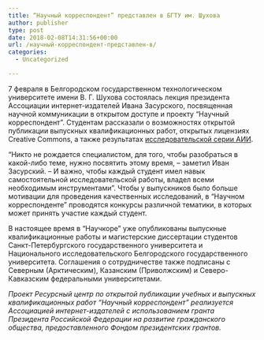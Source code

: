 ```yaml
---
title: “Научный корреспондент” представлен в БГТУ им. Шухова
author: publisher
type: post
date: 2018-02-08T14:31:56+00:00
url: /научный-корреспондент-представлен-в/
categories:
  - Uncategorized

---
```

7 февраля в Белгородском государственном технологическом университете имени В. Г. Шухова состоялась лекция президента Ассоциации интернет-издателей Ивана Засурского, посвященная научной коммуникации в открытом доступе и проекту &#8220;Научный корреспондент&#8221;. Студентам рассказали о возможностях открытой публикации выпускных квалификационных работ, открытых лицензиях Creative Commons, а также результатах [исследовательской серии АИИ][1].

&#8220;Никто не рождается специалистом, для того, чтобы разобраться в какой-либо теме, нужно посвятить этому время, &#8211; заметил Иван Засурский. &#8211; И важно, чтобы каждый студент имел навык самостоятельной исследовательской работы, владел всеми необходимым инструментами&#8221;. Чтобы у выпускников было больше мотивации для проведения качественных исследований, в &#8220;Научном корреспонденте&#8221; проводятся конкурсы различной тематики, в которых может принять участие каждый студент.

В настоящее время в &#8220;Научкоре&#8221; уже опубликованы выпускные квалификационные работы и магистерские диссертации студентов Санкт-Петербургского государственного университета и Национального исследовательского Белгородского государственного университета. Соглашения о сотрудничестве также подписаны с Северным (Арктическим), Казанским (Приволжским) и Северо-Кавказским федеральными университетами.

_Проект Ресурсный центр по открытой публикации учебных и выпускных квалификационных работ &#8220;Научный корреспондент&#8221; реализуется Ассоциацией интернет-издателей с использованием гранта Президента Российской Федерации на развитие гражданского общества, предоставленного Фондом президентских грантов._

 [1]: http://nauchkor.ru/users/56f71f9d5f1be758500007ae